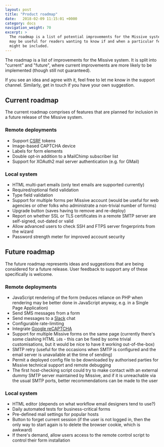 ```yaml
---
layout: post
title: "Product roadmap"
date:   2018-02-09 11:15:01 +0000
category: docs
navigation_weight: 70
excerpt: >
  The roadmap is a list of potential improvements for the Missive system, and
  may be useful for readers wanting to know if and when a particular feature
  might be included.
---
```


The roadmap is a list of improvements for the Missive system. It is split into
"current" and "future", where current improvements are more likely to be implemented
(though still not guaranteed).

If you see an idea and agree with it, feel free to let me know in the support channel.
Similarly, get in touch if you have your own suggestion.

## Current roadmap

The current roadmap comprises of features that are planned for inclusion in a future
release of the Missive system.

### Remote deployments

* Support [CSRF](https://www.owasp.org/index.php/Cross-Site_Request_Forgery_(CSRF)_Prevention_Cheat_Sheet)
tokens
* Image-based CAPTCHA device
* Labels for form elements
* Double opt-in addition to a MailChimp subscriber list
* Support for XOAuth2 mail server authentication (e.g. for GMail)

### Local system

* HTML multi-part emails (only text emails are supported currently)
* Required/optional field validation
* Type field validation
* Support for multiple forms per Missive account (would be useful for web agencies or
other folks who administrate a non-trivial number of forms)
* Upgrade button (saves having to remove and re-deploy)
* Report on whether SSL or TLS certificates in a remote SMTP server are self-signed,
out-dated or valid
* Allow advanced users to check SSH and FTPS server fingerprints from the wizard
* Password strength meter for improved account security

## Future roadmap

The future roadmap represents ideas and suggestions that are being considered for
a future release. User feedback to support any of these specifically is welcome.

### Remote deployments

* JavaScript rendering of the form (reduces reliance on PHP when rendering may be
better done in JavaScript anyway, e.g. in a Single Page Application)
* Send SMS messages from a form
* Send messages to a [Slack](https://api.slack.com/) chat
* Configurable rate-limiting
* Integrate [Google reCAPTCHA](https://www.google.com/recaptcha/intro/index.html)
* Support for multiple Missive forms on the same page (currently there's some
clashing HTML `id`s - this can be fixed by some trivial customisations, but it would
be nice to have it working out-of-the-box)
* SMTP retry (useful for the occasions when SMTP is configured and the email server
is unavailable at the time of sending)
* Permit a deployed config file to be downloaded by authorised parties for Missive
technical support and remote debugging
* The first host-checking script could try to make contact with an external
dummy SMTP server maintained by Missive, and if it is unreachable via the usual
SMTP ports, better recommendations can be made to the user

### Local system

* HTML editor (depends on what workflow email designers tend to use?)
* Daily automated tests for business-critical forms
* Pre-defined mail settings for popular hosts
* Button to forget current session (if the user is not logged in, then the only
way to start again is to delete the browser cookie, which is awkward)
* If there's demand, allow users access to the remote control script to
control their form installation
